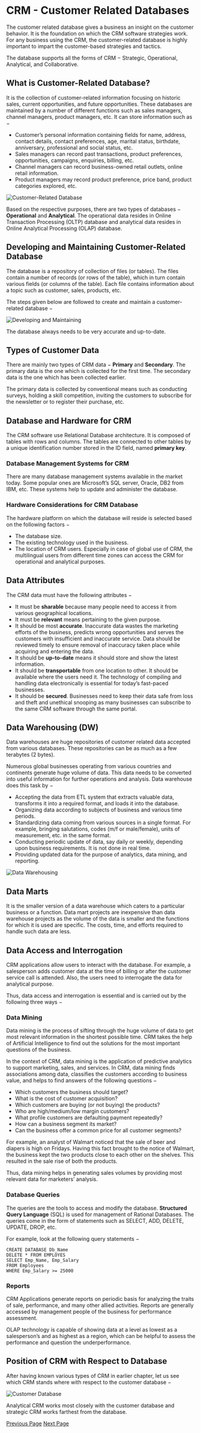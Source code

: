 # CRM - Customer Related Databases
The customer related database gives a business an insight on the customer behavior. It is the foundation on which the CRM software strategies work. For any business using the CRM, the customer-related database is highly important to impart the customer-based strategies and tactics.

The database supports all the forms of CRM − Strategic, Operational, Analytical, and Collaborative.

## What is Customer-Related Database?
It is the collection of customer-related information focusing on historic sales, current opportunities, and future opportunities. These databases are maintained by a number of different functions such as sales managers, channel managers, product managers, etc. It can store information such as −

   * Customer’s personal information containing fields for name, address, contact details, contact preferences, age, marital status, birthdate, anniversary, professional and social status, etc.
   * Sales managers can record past transactions, product preferences, opportunities, campaigns, enquiries, billing, etc.
   * Channel managers can record business-owned retail outlets, online retail information.
   * Product managers may record product preference, price band, product categories explored, etc.

![Customer-Related Database](../customer_relationship_management/images/customer_related_database.jpg)

Based on the respective purposes, there are two types of databases − **Operational** and **Analytical**. The operational data resides in Online Transaction Processing (OLTP) database and analytical data resides in Online Analytical Processing (OLAP) database.

## Developing and Maintaining Customer-Related Database
The database is a repository of collection of files (or tables). The files contain a number of records (or rows of the table), which in turn contain various fields (or columns of the table). Each file contains information about a topic such as customer, sales, products, etc.

The steps given below are followed to create and maintain a customer-related database −

![Developing and Maintaining](../customer_relationship_management/images/developing_maintaining.jpg)

The database always needs to be very accurate and up-to-date.

## Types of Customer Data
There are mainly two types of CRM data − **Primary** and **Secondary**. The primary data is the one which is collected for the first time. The secondary data is the one which has been collected earlier.

The primary data is collected by conventional means such as conducting surveys, holding a skill competition, inviting the customers to subscribe for the newsletter or to register their purchase, etc.

## Database and Hardware for CRM
The CRM software use Relational Database architecture. It is composed of tables with rows and columns. The tables are connected to other tables by a unique identification number stored in the ID field, named **primary key**.

### Database Management Systems for CRM
There are many database management systems available in the market today. Some popular ones are Microsoft’s SQL server, Oracle, DB2 from IBM, etc. These systems help to update and administer the database.

### Hardware Considerations for CRM Database
The hardware platform on which the database will reside is selected based on the following factors −

   * The database size.
   * The existing technology used in the business.
   * The location of CRM users. Especially in case of global use of CRM, the multilingual users from different time zones can access the CRM for operational and analytical purposes.

## Data Attributes
The CRM data must have the following attributes −

   * It must be **sharable** because many people need to access it from various geographical locations.
   * It must be **relevant** means pertaining to the given purpose.
   * It should be most **accurate**. Inaccurate data wastes the marketing efforts of the business, predicts wrong opportunities and serves the customers with insufficient and inaccurate service. Data should be reviewed timely to ensure removal of inaccuracy taken place while acquiring and entering the data.
   * It should be **up-to-date** means it should store and show the latest information.
   * It should be **transportable** from one location to other. It should be available where the users need it. The technology of compiling and handling data electronically is essential for today’s fast-paced businesses.
   * It should be **secured**. Businesses need to keep their data safe from loss and theft and unethical snooping as many businesses can subscribe to the same CRM software through the same portal.

## Data Warehousing (DW)
Data warehouses are huge repositories of customer related data accepted from various databases. These repositories can be as much as a few terabytes (2 bytes).

Numerous global businesses operating from various countries and continents generate huge volume of data. This data needs to be converted into useful information for further operations and analysis. Data warehouse does this task by −

   * Accepting the data from ETL system that extracts valuable data, transforms it into a required format, and loads it into the database.
   * Organizing data according to subjects of business and various time periods.
   * Standardizing data coming from various sources in a single format. For example, bringing salutations, codes (m/f or male/female), units of measurement, etc. in the same format.
   * Conducting periodic update of data, say daily or weekly, depending upon business requirements. It is not done in real time.
   * Providing updated data for the purpose of analytics, data mining, and reporting.

![Data Warehousing](../customer_relationship_management/images/data_warehousing.jpg)

## Data Marts
It is the smaller version of a data warehouse which caters to a particular business or a function. Data mart projects are inexpensive than data warehouse projects as the volume of the data is smaller and the functions for which it is used are specific. The costs, time, and efforts required to handle such data are less.

## Data Access and Interrogation
CRM applications allow users to interact with the database. For example, a salesperson adds customer data at the time of billing or after the customer service call is attended. Also, the users need to interrogate the data for analytical purpose.

Thus, data access and interrogation is essential and is carried out by the following three ways −

### Data Mining
Data mining is the process of sifting through the huge volume of data to get most relevant information in the shortest possible time. CRM takes the help of Artificial Intelligence to find out the solutions for the most important questions of the business.

In the context of CRM, data mining is the application of predictive analytics to support marketing, sales, and services. In CRM, data mining finds associations among data, classifies the customers according to business value, and helps to find answers of the following questions −

   * Which customers the business should target?
   * What is the cost of customer acquisition?
   * Which customers are buying (or not buying) the products?
   * Who are high/medium/low margin customers?
   * What profile customers are defaulting payment repeatedly?
   * How can a business segment its market?
   * Can the business offer a common price for all customer segments?

For example, an analyst of Walmart noticed that the sale of beer and diapers is high on Fridays. Having this fact brought to the notice of Walmart, the business kept the two products close to each other on the shelves. This resulted in the sale rise of both the products.

Thus, data mining helps in generating sales volumes by providing most relevant data for marketers’ analysis.

### Database Queries
The queries are the tools to access and modify the database. **Structured Query Language** (SQL) is used for management of Rational Databases. The queries come in the form of statements such as SELECT, ADD, DELETE, UPDATE, DROP, etc.

For example, look at the following query statements −

```
CREATE DATABASE Db_Name
DELETE * FROM EMPLOYES
SELECT Emp_Name, Emp_Salary
FROM Employees
WHERE Emp_Salary >= 25000
```
### Reports
CRM Applications generate reports on periodic basis for analyzing the traits of sale, performance, and many other allied activities. Reports are generally accessed by management people of the business for performance assessment.

OLAP technology is capable of showing data at a level as lowest as a salesperson’s and as highest as a region, which can be helpful to assess the performance and question the underperformance.

## Position of CRM with Respect to Database
After having known various types of CRM in earlier chapter, let us see which CRM stands where with respect to the customer database −

![Customer Database](../customer_relationship_management/images/customer_database.jpg)

Analytical CRM works most closely with the customer database and strategic CRM works farthest from the database.


[Previous Page](../customer_relationship_management/implementing_crm_projects.md) [Next Page](../customer_relationship_management/crm_sales_force_automation.md) 
